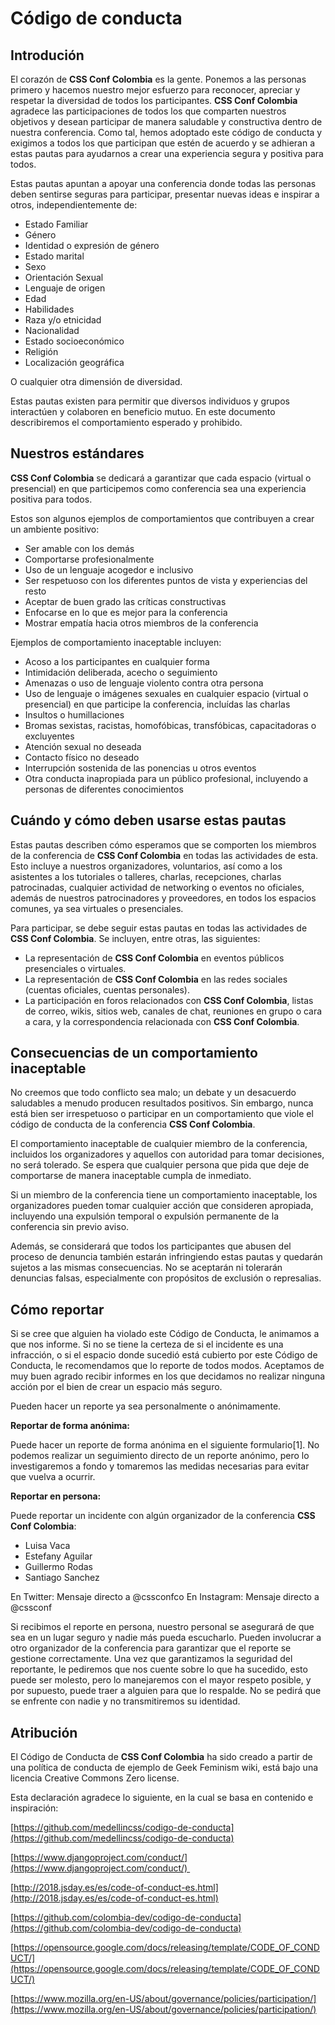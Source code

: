 # Código de conducta

## **Introdución**

El corazón de **CSS Conf Colombia** es la gente. Ponemos a las personas primero y hacemos nuestro mejor esfuerzo para reconocer, apreciar y respetar la diversidad de todos los participantes. **CSS Conf Colombia** agradece las participaciones de todos los que comparten nuestros objetivos y desean participar de manera saludable y constructiva dentro de nuestra conferencia. Como tal, hemos adoptado este código de conducta y exigimos a todos los que participan que estén de acuerdo y se adhieran a estas pautas para ayudarnos a crear una experiencia segura y positiva para todos.

Estas pautas apuntan a apoyar una conferencia donde todas las personas deben sentirse seguras para participar, presentar nuevas ideas e inspirar a otros, independientemente de:

- Estado Familiar
- Género
- Identidad o expresión de género
- Estado marital
- Sexo
- Orientación Sexual
- Lenguaje de origen
- Edad
- Habilidades
- Raza y/o etnicidad
- Nacionalidad
- Estado socioeconómico
- Religión
- Localización geográfica

O cualquier otra dimensión de diversidad.

Estas pautas existen para permitir que diversos individuos y grupos interactúen y colaboren en beneficio mutuo. En este documento describiremos el comportamiento esperado y prohibido.

## **Nuestros estándares**

**CSS Conf Colombia** se dedicará a garantizar que cada espacio (virtual o presencial) en que participemos como conferencia sea una experiencia positiva para todos.

Estos son algunos ejemplos de comportamientos que contribuyen a crear un ambiente positivo:

- Ser amable con los demás
- Comportarse profesionalmente
- Uso de un lenguaje acogedor e inclusivo
- Ser respetuoso con los diferentes puntos de vista y experiencias del resto
- Aceptar de buen grado las críticas constructivas
- Enfocarse en lo que es mejor para la conferencia
- Mostrar empatía hacia otros miembros de la conferencia

Ejemplos de comportamiento inaceptable incluyen:

- Acoso a los participantes en cualquier forma
- Intimidación deliberada, acecho o seguimiento
- Amenazas o uso de lenguaje violento contra otra persona
- Uso de lenguaje o imágenes sexuales en cualquier espacio (virtual o presencial) en que participe la conferencia, incluídas las charlas
- Insultos o humillaciones
- Bromas sexistas, racistas, homofóbicas, transfóbicas, capacitadoras o excluyentes
- Atención sexual no deseada
- Contacto físico no deseado
- Interrupción sostenida de las ponencias u otros eventos
- Otra conducta inapropiada para un público profesional, incluyendo a personas de diferentes conocimientos

## **Cuándo y cómo deben usarse estas pautas**

Estas pautas describen cómo esperamos que se comporten los miembros de la conferencia de **CSS Conf Colombia** en todas las actividades de esta. Esto incluye a nuestros organizadores, voluntarios, así como a los asistentes a los tutoriales o talleres, charlas, recepciones, charlas patrocinadas, cualquier actividad de networking o eventos no oficiales, además de nuestros patrocinadores y proveedores, en todos los espacios comunes, ya sea virtuales o presenciales.

Para participar, se debe seguir estas pautas en todas las actividades de **CSS Conf Colombia**. Se incluyen, entre otras, las siguientes:

- La representación de **CSS Conf Colombia** en eventos públicos presenciales o virtuales.
- La representación de **CSS Conf Colombia** en las redes sociales (cuentas oficiales, cuentas personales).
- La participación en foros relacionados con **CSS Conf Colombia**, listas de correo, wikis, sitios web, canales de chat, reuniones en grupo o cara a cara, y la correspondencia relacionada con **CSS Conf Colombia**.

## **Consecuencias de un comportamiento inaceptable**

No creemos que todo conflicto sea malo; un debate y un desacuerdo saludables a menudo producen resultados positivos. Sin embargo, nunca está bien ser irrespetuoso o participar en un comportamiento que viole el código de conducta de la conferencia **CSS Conf Colombia**.

El comportamiento inaceptable de cualquier miembro de la conferencia, incluidos los organizadores y aquellos con autoridad para tomar decisiones, no será tolerado. Se espera que cualquier persona que pida que deje de comportarse de manera inaceptable cumpla de inmediato.

Si un miembro de la conferencia tiene un comportamiento inaceptable, los organizadores pueden tomar cualquier acción que consideren apropiada, incluyendo una expulsión temporal o expulsión permanente de la conferencia sin previo aviso.

Además, se considerará que todos los participantes que abusen del proceso de denuncia también estarán infringiendo estas pautas y quedarán sujetos a las mismas consecuencias. No se aceptarán ni tolerarán denuncias falsas, especialmente con propósitos de exclusión o represalias.

## **Cómo reportar**

Si se cree que alguien ha violado este Código de Conducta, le animamos a que nos informe. Si no se tiene la certeza de si el incidente es una infracción, o si el espacio donde sucedió está cubierto por este Código de Conducta, le recomendamos que lo reporte de todos modos. Aceptamos de muy buen agrado recibir informes en los que decidamos no realizar ninguna acción por el bien de crear un espacio más seguro.

Pueden hacer un reporte ya sea personalmente o anónimamente.

**Reportar de forma anónima:**

Puede hacer un reporte de forma anónima en el siguiente formulario[1]. No podemos realizar un seguimiento directo de un reporte anónimo, pero lo investigaremos a fondo y tomaremos las medidas necesarias para evitar que vuelva a ocurrir.

**Reportar en persona:**

Puede reportar un incidente con algún organizador de la conferencia **CSS Conf Colombia**:

- Luisa Vaca
- Estefany Aguilar
- Guillermo Rodas
- Santiago Sanchez

En Twitter: Mensaje directo a @cssconfco
En Instagram: Mensaje directo a @cssconf

Si recibimos el reporte en persona, nuestro personal se asegurará de que sea en un lugar seguro y nadie más pueda escucharlo. Pueden involucrar a otro organizador de la conferencia para garantizar que el reporte se gestione correctamente. Una vez que garantizamos la seguridad del reportante, le pediremos que nos cuente sobre lo que ha sucedido, esto puede ser molesto, pero lo manejaremos con el mayor respeto posible, y por supuesto, puede traer a alguien para que lo respalde. No se pedirá que se enfrente con nadie y no transmitiremos su identidad.

## **Atribución**

El Código de Conducta de **CSS Conf Colombia** ha sido creado a partir de una política de conducta de ejemplo de Geek Feminism wiki, está bajo una licencia Creative Commons Zero license.

Esta declaración agradece lo siguiente, en la cual se basa en contenido e inspiración:

[https://github.com/medellincss/codigo-de-conducta](https://github.com/medellincss/codigo-de-conducta)

[https://www.djangoproject.com/conduct/](https://www.djangoproject.com/conduct/) 

[http://2018.jsday.es/es/code-of-conduct-es.html](http://2018.jsday.es/es/code-of-conduct-es.html)

[https://github.com/colombia-dev/codigo-de-conducta](https://github.com/colombia-dev/codigo-de-conducta)

[https://opensource.google.com/docs/releasing/template/CODE_OF_CONDUCT/](https://opensource.google.com/docs/releasing/template/CODE_OF_CONDUCT/)

[https://www.mozilla.org/en-US/about/governance/policies/participation/](https://www.mozilla.org/en-US/about/governance/policies/participation/)
